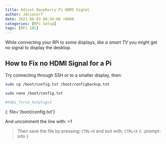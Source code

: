 ```yaml
---
title: Adjust Raspberry Pi HDMI Signal
author: JAlcocerT
date: 2021-08-03 00:34:00 +0800
categories: [RPi Setup]
tags: [RPi 101]
---
```


While connecting your RPi to some displays, *like a smart TV* you might get no signal to display the desktop.


## How to Fix no HDMI Signal for a Pi

Try connecting through SSH or to a smaller display, then:

```sh
sudo cp /boot/config.txt /boot/configbackup.txt
```

```sh
sudo nano /boot/config.txt
```


```sh
#hdmi_force_hotplug=1
```
{: file='/boot/config.txt'}

And uncomment the line with: =1


>  Then save the file by pressing: `CTRL+O` and exit with: `CTRL+X`
{: .prompt-info }
